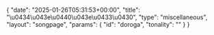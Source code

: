 {
    "date": "2025-01-26T05:31:53+00:00",
    "title": "\u0434\u043e\u0440\u043e\u0433\u0430",
    "type": "miscellaneous",
    "layout": "songpage",
    "params": {
        "id": "doroga",
        "tonality": ""
    }
}